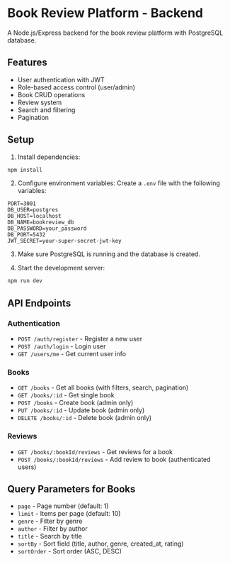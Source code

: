# Book Review Platform - Backend

A Node.js/Express backend for the book review platform with PostgreSQL database.

## Features

- User authentication with JWT
- Role-based access control (user/admin)
- Book CRUD operations
- Review system
- Search and filtering
- Pagination

## Setup

1. Install dependencies:
```bash
npm install
```

2. Configure environment variables:
Create a `.env` file with the following variables:
```
PORT=3001
DB_USER=postgres
DB_HOST=localhost
DB_NAME=bookreview_db
DB_PASSWORD=your_password
DB_PORT=5432
JWT_SECRET=your-super-secret-jwt-key
```

3. Make sure PostgreSQL is running and the database is created.

4. Start the development server:
```bash
npm run dev
```

## API Endpoints

### Authentication
- `POST /auth/register` - Register a new user
- `POST /auth/login` - Login user
- `GET /users/me` - Get current user info

### Books
- `GET /books` - Get all books (with filters, search, pagination)
- `GET /books/:id` - Get single book
- `POST /books` - Create book (admin only)
- `PUT /books/:id` - Update book (admin only)
- `DELETE /books/:id` - Delete book (admin only)

### Reviews
- `GET /books/:bookId/reviews` - Get reviews for a book
- `POST /books/:bookId/reviews` - Add review to book (authenticated users)

## Query Parameters for Books

- `page` - Page number (default: 1)
- `limit` - Items per page (default: 10)
- `genre` - Filter by genre
- `author` - Filter by author
- `title` - Search by title
- `sortBy` - Sort field (title, author, genre, created_at, rating)
- `sortOrder` - Sort order (ASC, DESC) 